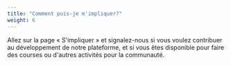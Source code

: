 ```yaml
---
title: "Comment puis-je m'impliquer?"
weight: 6
---
```


Allez sur la page « S'impliquer » et signalez-nous si vous voulez contribuer au développement de notre plateforme, et si vous êtes disponible pour faire des courses ou d'autres activités pour la communauté.
